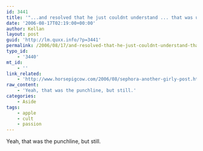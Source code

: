 ```yaml
---
id: 3441
title: '"...and resolved that he just couldnt understand ... that was until he ordered the monitors."'
date: '2006-08-17T02:19:00+00:00'
author: Kellan
layout: post
guid: 'http://lm.quxx.info/?p=3441'
permalink: /2006/08/17/and-resolved-that-he-just-couldnt-understand-that-was-until-he-ordered-the-monitors/
typo_id:
    - '3440'
mt_id:
    - ''
link_related:
    - 'http://www.horsepigcow.com/2006/08/sephora-another-girly-post.html'
raw_content:
    - 'Yeah, that was the punchline, but still.'
categories:
    - Aside
tags:
    - apple
    - cult
    - passion
---
```


Yeah, that was the punchline, but still.